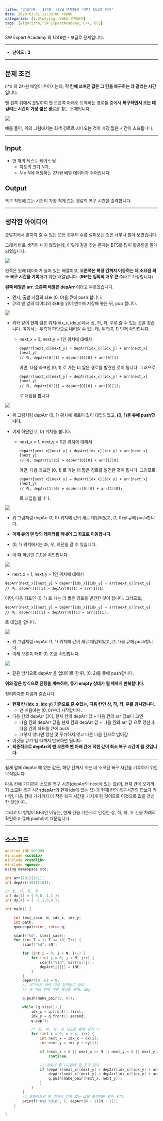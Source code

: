 ```yaml
---
title: "알고리즘 - 1249. [S/W 문제해결 기본] 보급로 문제"
date: 2020-03-01 11:30:00 +0800
categories: [1.Studying, SWEA-문제풀이]
tags: [algorithm, SW_ExpertAcademy, C++, BFS]
---
```




SW Expert Academy 의 1249번 - 보급로 문제입니다.

------



- **난이도 : 3**

---

## **문제 조건**

n*n 의 2차원 배열이 주어지는데, **각 칸에 쓰여진 값은 그 칸을 복구하는 데 걸리는 시간**입니다.

맨 왼쪽 위에서 출발하여 맨 오른쪽 아래로 도착하는 경로들 중에서 **복구하면서 오는 데 걸리는 시간이 가장 짧은 경로**를 찾는 문제입니다. 

![](https://github.com/ChanhuiSeok/ChanhuiSeok.github.io/blob/master/assets/img/sample/algo32_1.PNG?raw=true)

예를 들어, 위의 그림에서는 회색 경로로 지나오는 것이 가장 짧은 시간이 소요됩니다.



------




## **Input**

* 한 개의 테스트 케이스 당
  * 지도의 크기 N과,
  * N x N에 해당하는 2차원 배열 데이터가 주어집니다.

## **Output**

복구 작업에 드는 시간이 가장 적게 드는 경로의 복구 시간을 출력합니다.

---



## **생각한 아이디어**

출발지에서 끝까지 갈 수 있는 모든 경우의 수를 살펴보는 것은 너무나 많아 보였습니다.

그래서 바로 생각이 나지 않았는데, 이렇게 길을 찾는 문제는 BFS를 많이 활용함을 알게 되었습니다.

![](https://github.com/ChanhuiSeok/ChanhuiSeok.github.io/blob/master/assets/img/sample/algo32_2.PNG?raw=true)

왼쪽은 원래 데이터가 들어 있는 배열이고, **오른쪽은 특정 칸까지 이동하는 데 소요된 최소 복구 시간을 기록**하기 위한 배열입니다. (**INF는 임의의 매우 큰 수**라고 가정합니다)

**왼쪽 배열은 arr**, **오른쪽 배열은 depArr** 이라고 부르겠습니다.

* 먼저, 출발 지점의 좌표 (0, 0)을 큐에 push 합니다.
* 큐의 맨 앞의 데이터의 좌표를 읽어 변수에 저장해 놓은 뒤, pop 합니다.

![](https://github.com/ChanhuiSeok/ChanhuiSeok.github.io/blob/master/assets/img/sample/algo32_3.PNG?raw=true)

* 위와 같이 현재 읽은 위치(idx_x, idx_y)에서 상, 하, 좌, 우로 갈 수 있는 곳을 찾습니다. 여기서는 우측과 하단으로 내려갈 수 있는데, 우측(0, 1) 먼저 확인합니다.

  * next_x = 0, next_y = 1인 위치에 대해서

    ```
    depArr[next_x][next_y] > depArr[idx_x][idx_y] + arr[next_x][next_y] 
    // 즉, depArr[0][1] > depArr[0][0] + arr[0][1]
    ```

    이면, 다음 좌표인 (0, 1) 로 가는 더 짧은 경로를 발견한 것이 됩니다. 그러므로,

    ```
    depArr[next_x][next_y] = depArr[idx_x][idx_y] + arr[next_x][next_y]
    // 즉, depArr[0][1] = depArr[0][0] + arr[0][1];
    ```

    로 대입을 합니다.

![](https://github.com/ChanhuiSeok/ChanhuiSeok.github.io/blob/master/assets/img/sample/algo32_4.PNG?raw=true)

* 위 그림처럼 depArr (0, 1) 위치에 새로이 값이 대입되었고, **(0, 1)을 큐에 push합니다.**

* 이제 하단인 (1, 0) 위치를 봅니다.

  * next_x = 1, next_y = 0인 위치에 대해서

    ```
    depArr[next_x][next_y] > depArr[idx_x][idx_y] + arr[next_x][next_y] 
    // 즉, depArr[1][0] > depArr[0][0] + arr[1][0]
    ```

    이면, 다음 좌표인 (0, 1) 로 가는 더 짧은 경로를 발견한 것이 됩니다. 그러므로,

    ```
    depArr[next_x][next_y] = depArr[idx_x][idx_y] + arr[next_x][next_y]
    // 즉, depArr[1][0] = depArrr[0][0] + arr[1][0];
    ```

    로 대입을 합니다.

![](https://github.com/ChanhuiSeok/ChanhuiSeok.github.io/blob/master/assets/img/sample/algo32_5.PNG?raw=true)

* 위 그림처럼 depArr (1, 0) 위치에 값이 새로 대입되었고, (1, 0)을 큐에 push합니다.

  

* **이제 큐의 맨 앞의 데이터를 꺼내어 그 좌표로 이동합니다.**

* (0, 1) 위치에서는 좌, 우, 하단을 갈 수 있습니다.
* 이 때 하단인 (1,1)을 확인합니다.

![](https://github.com/ChanhuiSeok/ChanhuiSeok.github.io/blob/master/assets/img/sample/algo32_6.PNG?raw=true)

*  next_x = 1, next_y = 1인 위치에 대해서

  ```
  depArr[next_x][next_y] > depArr[idx_x][idx_y] + arr[next_x][next_y] 
  // 즉, depArr[1][1] > depArr[0][1] + arr[1][1]
  ```

  이면, 다음 좌표인 (0, 1) 로 가는 더 짧은 경로를 발견한 것이 됩니다. 그러므로,

  ```
  depArr[next_x][next_y] = depArr[idx_x][idx_y] + arr[next_x][next_y]
  // 즉, depArr[1][1] = depArrr[0][1] + arr[1][1];
  ```

  로 대입을 합니다.

![](https://github.com/ChanhuiSeok/ChanhuiSeok.github.io/blob/master/assets/img/sample/algo32_7.PNG?raw=true)

* 위 그림처럼 depArr (1, 1) 위치에 값이 새로 대입되었고, (1, 1)을 큐에 push합니다.
* 이제 오른쪽 좌표 (0, 2)를 확인합니다.

![](https://github.com/ChanhuiSeok/ChanhuiSeok.github.io/blob/master/assets/img/sample/algo32_8.PNG?raw=true)

* 같은 방식으로 depArr 을 업데이트 한 뒤, (0, 2)를 큐에 push합니다.

**위와 같은 방식으로 진행을 계속하여, 큐가 empty 상태가 될 때까지 반복합니다.**



정리하자면 다음과 같습니다.

* **현재 칸 (idx_x, idx_y) 기준으로 갈 수있는, 다음 칸인 상, 하, 좌, 우를 검사합니다.**
  * 맨 처음에는 (0, 0)부터 시작합니다.
* 다음 칸의 depArr 값이, 현재 칸의 depArr 값 + 다음 칸의 arr 값보다 크면
  * 다음 칸의 depArr 값을 현재 칸의 depArr 값 + 다음 칸의 arr 값 으로 갱신 후 다음 칸의 좌표를 큐에 push
  * 그렇지 않다면 갱신 및 푸쉬하지 않고 다른 다음 칸으로 넘어감
* 이것을 큐가 빌 때까지 반복하면 됩니다.
* **최종적으로 depArr의 맨 오른쪽 맨 아래 칸에 적힌 값이 최소 복구 시간이 될 것입니다.**

------

쉽게 말해 depArr 에 있는 값은, 해당 칸까지 오는 데 소모된 복구 시간을 기록하기 위한 목적입니다.

다음 칸에 가기까지 소모된 복구 시간(depArr의 next에 있는 값)이, 현재 칸에 오기까지 소모된 복구 시간(depArr의 현재 idx에 있는 값) 과 현재 칸의 복구시간의 합보다 작다면, 다음 칸에 가기까지 더 작은 복구 시간을 가지게 된 것이므로 이것으로 값을 갱신한 것입니다.

그리고 이 방법이 BFS인 이유는, 현재 칸을 기준으로 인접한 상, 하, 좌, 우 칸을 차례로 확인하고 큐에 push하기 때문입니다.

------



## **소스코드**

```c
#define INF 999999
#include <cstdio>
#include <cstdlib>
#include <queue>
using namespace std;

int arr[101][101];
int depArr[101][101];

// 상, 하, 좌, 우
int dx[4] = { 0,0,-1,1 };
int dy[4] = { -1,1,0,0 };

int main() {

    int test_case, N, idx_x, idx_y;
    int path;
    queue<pair<int, int>> q;

    scanf("%d", &test_case);
    for (int T = 1; T <= 10; T++) {
        scanf("%d", &N);

        for (int i = 0; i < N; i++) {
            for (int j = 0; j < N; j++) {
                scanf("%1d", &arr[i][j]);
                depArr[i][j] = INF;
            }
        }
        depArr[0][0] = 0;
        // 여기까지 하면 자료 입력받기 완료
        // 맨 처음 칸에 대한 계산을 위해, dep

        q.push(make_pair(0, 0));

        while (q.size()) {
            idx_x = q.front().first;
            idx_y = q.front().second;
            q.pop();

            /* 상, 하, 좌, 우 좌표를 큐에 넣기 */
            for (int i = 0; i < 4; i++) {
                int next_x = idx_x + dx[i];
                int next_y = idx_y + dy[i];

                if (next_x < 0 || next_x >= N || next_y < 0 || next_y >= N)
                    continue;

                // 경로의 합 (다음에 갈 곳의 값이 
                if (depArr[next_x][next_y] > depArr[idx_x][idx_y] + arr[next_x][next_y]) {
                    depArr[next_x][next_y] = depArr[idx_x][idx_y] + arr[next_x][next_y];
                    q.push(make_pair(next_x, next_y));
                }
            }
        }
        // 최종적으로 맨 마지막 칸에 있는 값을 출력하면 답이 된다.
        printf("#%d %d\n", T, depArr[N - 1][N - 1]);
    }

}
```

